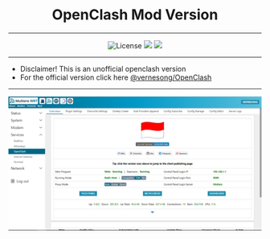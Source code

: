 <div align="center">
  <h1>OpenClash Mod Version</h1>
</div>
<hr/>
<div align="center">
  <img alt="License" src="https://img.shields.io/github/license/Maizil41/openclash-mod?style=for-the-badge">
  <a target="_blank" href="https://github.com/Maizil41/openclash-mod/releases"><img src="https://img.shields.io/github/release/Maizil41/openclash-mod?style=for-the-badge&logo=github"></a>
  <a target="_blank" href="https://github.com/Maizil41/openclash-mod/releases"><img src="https://img.shields.io/github/downloads/Maizil41/openclash-mod/total?style=for-the-badge&logo=github"></a>
</div>
<hr/>

* Disclaimer! This is an unofficial openclash version
* For the official version click here [@vernesong/OpenClash](https://github.com/vernesong/OpenClash)

<hr/>

![Dashboard](images/openclash.png)
